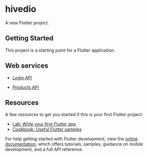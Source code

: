 # hivedio

A new Flutter project.

## Getting Started

This project is a starting point for a Flutter application.

## Web services

- [Login API](https://business1.onrender.com/users/login)

- [Products API](https://business1.onrender.com/product)


## Resources

A few resources to get you started if this is your first Flutter project:

- [Lab: Write your first Flutter app](https://docs.flutter.dev/get-started/codelab)
- [Cookbook: Useful Flutter samples](https://docs.flutter.dev/cookbook)

For help getting started with Flutter development, view the
[online documentation](https://docs.flutter.dev/), which offers tutorials,
samples, guidance on mobile development, and a full API reference.
